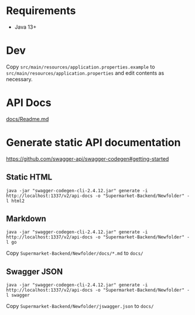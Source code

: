 # Requirements
- Java 13+

# Dev
Copy `src/main/resources/application.properties.example` to `src/main/resources/application.properties` and edit
contents as necessary.

# API Docs
[docs/Readme.md](docs/Readme.md)

# Generate static API documentation
https://github.com/swagger-api/swagger-codegen#getting-started

## Static HTML
```shell script
java -jar "swagger-codegen-cli-2.4.12.jar" generate -i http://localhost:1337/v2/api-docs -o "Supermarket-Backend/Newfolder" -l html2
```

## Markdown
```shell script
java -jar "swagger-codegen-cli-2.4.12.jar" generate -i http://localhost:1337/v2/api-docs -o "Supermarket-Backend/Newfolder" -l go
```

Copy `Supermarket-Backend/Newfolder/docs/*.md` to `docs/`

## Swagger JSON
```shell script
java -jar "swagger-codegen-cli-2.4.12.jar" generate -i http://localhost:1337/v2/api-docs -o "Supermarket-Backend/Newfolder" -l swagger
```

Copy `Supermarket-Backend/Newfolder/jswagger.json` to `docs/`
